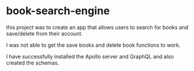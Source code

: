 # book-search-engine

this project was to create an app that allows users to search for books and save/delete from their account.

I was not able to get the save books and delete book functions to work.

I have successfully installed the Apollo server and GraphQL and also created the schemas.
